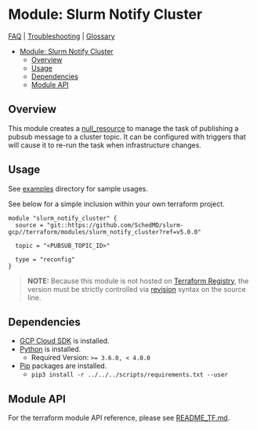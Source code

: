 # Module: Slurm Notify Cluster

[FAQ](../../../docs/faq.md) |
[Troubleshooting](../../../docs/troubleshooting.md) |
[Glossary](../../../docs/glossary.md)

<!-- mdformat-toc start --slug=github --no-anchors --maxlevel=6 --minlevel=1 -->

- [Module: Slurm Notify Cluster](#module-slurm-notify-cluster)
  - [Overview](#overview)
  - [Usage](#usage)
  - [Dependencies](#dependencies)
  - [Module API](#module-api)

<!-- mdformat-toc end -->

## Overview

This module creates a
[null_resource](https://registry.terraform.io/providers/hashicorp/null/latest/docs/resources/resource)
to manage the task of publishing a pubsub message to a cluster topic. It can be
configured with triggers that will cause it to re-run the task when
infrastructure changes.

## Usage

See [examples](../../examples/slurm_notify_cluster/) directory for sample
usages.

See below for a simple inclusion within your own terraform project.

```hcl
module "slurm_notify_cluster" {
  source = "git::https://github.com/SchedMD/slurm-gcp//terraform/modules/slurm_notify_cluster?ref=v5.0.0"

  topic = "<PUBSUB_TOPIC_ID>"

  type = "reconfig"
}
```

> **NOTE:** Because this module is not hosted on
> [Terraform Registry](../../../docs/glossary.md#terraform-registry), the
> version must be strictly controlled via
> [revision](https://www.terraform.io/language/modules/sources#selecting-a-revision)
> syntax on the source line.

## Dependencies

- [GCP Cloud SDK](https://cloud.google.com/sdk/downloads) is installed.
- [Python](../../../docs/glossary.md#python) is installed.
  - Required Version: `>= 3.6.0, < 4.0.0`
- [Pip](../../../docs/glossary.md#pip) packages are installed.
  - `pip3 install -r ../../../scripts/requirements.txt --user`

## Module API

For the terraform module API reference, please see
[README_TF.md](./README_TF.md).
